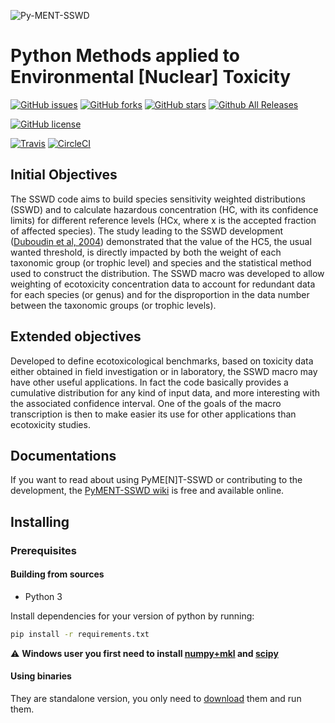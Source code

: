 ![Py-MENT-SSWD](https://github.com/Gysco/SSWD/blob/master/rsrc/img/pyment_splashart.png?raw=true)

# Python Methods applied to Environmental [Nuclear] Toxicity


[![GitHub issues](https://img.shields.io/github/issues/Gysco/SSWD.svg?style=flat-square)](https://github.com/Gysco/SSWD/issues) [![GitHub forks](https://img.shields.io/github/forks/Gysco/SSWD.svg?style=flat-square)](https://github.com/Gysco/SSWD/network) [![GitHub stars](https://img.shields.io/github/stars/Gysco/SSWD.svg?style=flat-square)](https://github.com/Gysco/SSWD/stargazers) [![Github All Releases](https://img.shields.io/github/downloads/Gysco/SSWD/total.svg?style=flat-square)](https://github.com/Gysco/SSWD/releases)

[![GitHub license](https://img.shields.io/badge/license-AGPL-blue.svg?style=flat-square)](https://raw.githubusercontent.com/Gysco/SSWD/master/LICENSE)

[![Travis](https://img.shields.io/travis/Gysco/SSWD.svg?style=flat-square)](https://travis-ci.org/Gysco/SSWD)
[![CircleCI](https://img.shields.io/circleci/project/github/Gysco/SSWD.svg?style=flat-square)](https://circleci.com/gh/Gysco/SSWD)

## Initial Objectives

The SSWD code aims to build species sensitivity weighted distributions (SSWD) and to calculate hazardous concentration (HC, with its confidence limits) for different reference levels (HCx, where x is the accepted fraction of affected species). The study leading to the SSWD development ([Duboudin et al, 2004](https://github.com/Gysco/SSWD/blob/master/docs/Duboudin_et_al-2004-Environmental_Toxicology_and_Chemistry.pdf)) demonstrated that the value of the HC5, the usual wanted threshold, is directly impacted by both the weight of each taxonomic group (or trophic level) and species and the statistical method used to construct the distribution. The SSWD macro was developed to allow weighting of ecotoxicity concentration data to account for redundant data for each species (or genus) and for the disproportion in the data number between the taxonomic groups (or trophic levels).

## Extended objectives

Developed to define ecotoxicological benchmarks, based on toxicity data either obtained in field investigation or in laboratory, the SSWD macro may have other useful applications. In fact the code basically provides a cumulative distribution for any kind of input data, and more interesting with the associated confidence interval. One of the goals of the macro transcription is then to make easier its use for other applications than ecotoxicity studies.


## Documentations

If you want to read about using PyME[N]T-SSWD or contributing to the development, the [PyMENT-SSWD wiki](https://github.com/Gysco/SSWD/wiki) is free and available online.

## Installing

### Prerequisites

#### Building from sources
- Python 3

Install dependencies for your version of python by running:
```bash
pip install -r requirements.txt
```
:warning: **Windows user you first need to install [numpy+mkl](http://www.lfd.uci.edu/~gohlke/pythonlibs/#numpy) and [scipy](http://www.lfd.uci.edu/~gohlke/pythonlibs/#scipy)**

#### Using binaries
They are standalone version, you only need to [download](https://github.com/Gysco/SSWD/releases) them and run them.
